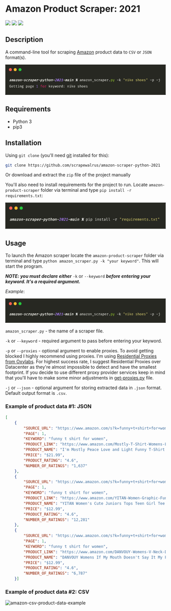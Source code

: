 # Amazon Product Scraper: 2021

[<img src="https://img.shields.io/static/v1?label=&message=Python&color=blue" />](https://github.com/topics/python) [<img src="https://img.shields.io/static/v1?label=&message=Web Scraping&color=orange" />](https://github.com/topics/web-scraping) [<img src="https://img.shields.io/static/v1?label=&message=Amazon&color=yellow" />](https://github.com/topics/amazon)

## Description

A command-line tool for scraping [Amazon](https://www.amazon.com/) product data to `CSV` or `JSON` format(s).

![](screenshots/amazon-scraper-action.png)

## Requirements

- Python 3
- pip3

## Installation

Using `git clone` (you'll need [git](https://git-scm.com/downloads) installed for this):

```bash
git clone https://github.com/scrapewalrus/amazon-scraper-python-2021
```

Or download and extract the `zip` file of the project manually

You'll also need to install requirements for the project to run.
Locate `amazon-product-scraper` folder via terminal and type `pip install -r requirements.txt`:

![install-requirements-for-amazon-scraper](screenshots/install-requirements.png)

## Usage

To launch the Amazon scraper locate the `amazon-product-scraper` folder via terminal and type `python amazon_scraper.py -k "your keyword"`. This will start the program. 

***NOTE: you must declare either*** `-k` or `--keyword` ***before entering your keyword. It's a required argument.***

_Example_:

![amazon-scraper-launcher](screenshots/amazon-scraper-launcher.png)

`amazon_scraper.py` - the name of a scraper file.

`-k` or `--keyword` - required argument to pass before entering your keyword.

`-p` or `--proxies` - optional argument to enable proxies. To avoid getting blocked I highly recommend using proxies. I'm using [Residential Proxies from Oxylabs](https://oxylabs.io/products/residential-proxy-pool). For highest success rate, I suggest Residential Proxies over Datacenter as they're almost impossible to detect and have the smallest footprint. If you decide to use different proxy provider services keep in mind that you'll have to make some minor adjustments in [get-proxies.py](https://github.com/scrapewalrus/amazon-scraper-python-2021/blob/main/get_proxies.py) file.

`-j` or `--json` - optional argument for storing extracted data in `.json` format. Default output format is `.csv`.

### Example of product data #1: JSON
```json
[
    {
        "SOURCE_URL": "https://www.amazon.com/s?k=funny+t+shirt+for+women&page=1",
        "PAGE": 1,
        "KEYWORD": "funny t shirt for women",
        "PRODUCT_LINK": "https://www.amazon.com/Mostly-T-Shirt-Womens-Letter-Printed/dp/B07QN2NQ59/ref=sr_1_3?dchild=1&keywords=funny+t+shirt+for+women&qid=1627833682&sr=8-3",
        "PRODUCT_NAME": "I'm Mostly Peace Love and Light Funny T-Shirt Womens Graphic Printed Short Sleeve Tops Tee",
        "PRICE": "$21.99",
        "PRODUCT_RATING": "4.6",
        "NUMBER_OF_RATINGS": "1,637"
    },
    {
        "SOURCE_URL": "https://www.amazon.com/s?k=funny+t+shirt+for+women&page=1",
        "PAGE": 1,
        "KEYWORD": "funny t shirt for women",
        "PRODUCT_LINK": "https://www.amazon.com/YITAN-Women-Graphic-Funny-X-Large/dp/B074QMG4D7/ref=sr_1_4?dchild=1&keywords=funny+t+shirt+for+women&qid=1627833682&sr=8-4",
        "PRODUCT_NAME": "YITAN Women's Cute Juniors Tops Teen Girl Tee Funny T Shirt",
        "PRICE": "$12.99",
        "PRODUCT_RATING": "4.6",
        "NUMBER_OF_RATINGS": "12,281"
    },
    {
        "SOURCE_URL": "https://www.amazon.com/s?k=funny+t+shirt+for+women&page=1",
        "PAGE": 1,
        "KEYWORD": "funny t shirt for women",
        "PRODUCT_LINK": "https://www.amazon.com/DANVOUY-Womens-V-Neck-Doesnt-Definitely/dp/B07V55ZXVS/ref=sr_1_5?dchild=1&keywords=funny+t+shirt+for+women&qid=1627833682&sr=8-5",
        "PRODUCT_NAME": "DANVOUY Womens If My Mouth Doesn't Say It My Face Definitely Will T Shirt",
        "PRICE": "$12.99",
        "PRODUCT_RATING": "4.6",
        "NUMBER_OF_RATINGS": "6,787"
    }]
```

### Example of product data #2: CSV

![amazon-csv-product-data-example](screenshots/amazon-csv-output-example.png)
